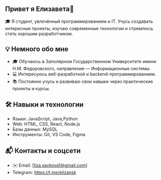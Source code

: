 ## Привет я Елизавета👋
🎓 Я студент, увлечённый программированием и IT. Учусь создавать интересные проекты, изучаю современные технологии и стремлюсь стать хорошим разработчиком.
## 💡 Немного обо мне

- 🎓 Обучаюсь в Заполярном Государственном Университете имени Н.М. Федоровского, направление — Информационные системы.
- 💻 Интересуюсь веб-разработкой и backend-программированием.
- 📚 Постоянно учусь и развиваю свои навыки через практические проекты и курсы.

## 🛠️ Навыки и технологии

- Языки: JavaScript, Java,Python
- Web: HTML, CSS, React, Node.js
- Базы данных: MySQL
- Инструменты: Git, VS Code, Figma
## 📬 Контакты и соцсети

- ✉️ Email: [liza.savkova1@gmail.com]
- Telegram: https://t.me/elizansk
<!--
**elizansk/elizansk** is a ✨ _special_ ✨ repository because its `README.md` (this file) appears on your GitHub profile.

Here are some ideas to get you started:

- 🔭 I’m currently working on ...
- 🌱 I’m currently learning ...
- 👯 I’m looking to collaborate on ...
- 🤔 I’m looking for help with ...
- 💬 Ask me about ...
- 📫 How to reach me: ...
- 😄 Pronouns: ...
- ⚡ Fun fact: ...
-->
